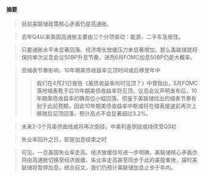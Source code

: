 #### 摘要
> 目前美联储政策核心矛盾仍是高通胀。

> 去年Q4以来美国高通胀主要由三个分项驱动：能源、二手车及居住。

> 只要通胀水平未显著回落、经济增长放缓压力未显著增加，那么美联储就将保持单次议息会议50BP升息节奏，进而6月FOMC加息50BP仍是大概率。

> 受缩表节奏影响，10年期美债收益率见顶时间或后移至年中
>> 我们在4月21日报告《美债收益率何时见顶？》中曾指出，5月FOMC落地缩表靴子后10年期美债收益率将见顶。议息会议声明发布后，10年期美债收益率的确高位小幅回落。但鉴于美联储给出的缩表节奏有别于此前预期，因此10年期美债收益率中枢或将在缩表提速前再次上移随后见顶回落，预计高点不会显著超过3.2%。

> 未来2-3个月美债曲线或将再次倒挂，中美利差倒挂或持续至Q3初

> 失业率回升之日，即是加息结束之时

> 可见，一旦美国失业率走高、经济放缓信号进一步明确，美联储核心矛盾亦将由高通胀切换至经济放缓、失业率走高甚至同步于此的美股重挫，届时美联储将暂停加息。结合前文，我们仍预计美联储加息止步于年内。

